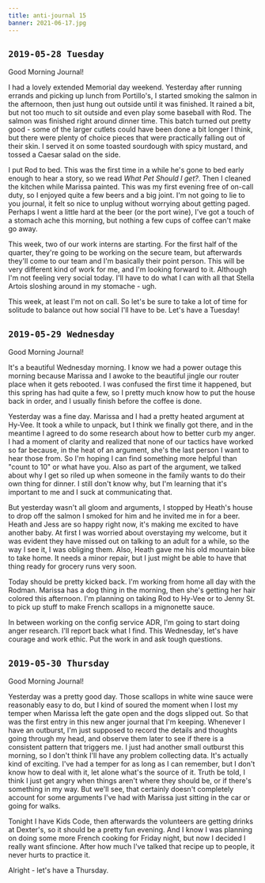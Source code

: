 ```yaml
---
title: anti-journal 15
banner: 2021-06-17.jpg
---
```


## `2019-05-28 Tuesday`

Good Morning Journal!

I had a lovely extended Memorial day weekend.  Yesterday after running
errands and picking up lunch from Portillo's, I started smoking the
salmon in the afternoon, then just hung out outside until it was
finished.  It rained a bit, but not too much to sit outside and even
play some baseball with Rod.  The salmon was finished right around
dinner time.  This batch turned out pretty good - some of the larger
cutlets could have been done a bit longer I think, but there were
plenty of choice pieces that were practically falling out of their
skin.  I served it on some toasted sourdough with spicy mustard, and
tossed a Caesar salad on the side.

I put Rod to bed.  This was the first time in a while he's gone to bed
early enough to hear a story, so we read _What Pet Should I get?_.
Then I cleaned the kitchen while Marissa painted.  This was my first
evening free of on-call duty, so I enjoyed quite a few beers and a big
joint.  I'm not going to lie to you journal, it felt so nice to unplug
without worrying about getting paged.  Perhaps I went a little hard at
the beer (or the port wine), I've got a touch of a stomach ache this
morning, but nothing a few cups of coffee can't make go away.

This week, two of our work interns are starting.  For the first half
of the quarter, they're going to be working on the secure team, but
afterwards they'll come to our team and I'm basically their point
person.  This will be very different kind of work for me, and I'm
looking forward to it.  Although I'm not feeling very social today.
I'll have to do what I can with all that Stella Artois sloshing around
in my stomache - ugh.

This week, at least I'm not on call.  So let's be sure to take a lot
of time for solitude to balance out how social I'll have to be.  Let's
have a Tuesday!

## `2019-05-29 Wednesday`

Good Morning Journal!

It's a beautiful Wednesday morning.  I know we had a power outage this
morning because Marissa and I awoke to the beautiful jingle our router
place when it gets rebooted.  I was confused the first time it
happened, but this spring has had quite a few, so I pretty much know
how to put the house back in order, and I usually finish before the
coffee is done.

Yesterday was a fine day.  Marissa and I had a pretty heated argument
at Hy-Vee.  It took a while to unpack, but I think we finally got
there, and in the meantime I agreed to do some research about how to
better curb my anger.  I had a moment of clarity and realized that
none of our tactics have worked so far because, in the heat of an
argument, she's the last person I want to hear those from.  So I'm
hoping I can find something more helpful than "count to 10" or what
have you.  Also as part of the argument, we talked about why I get so
riled up when someone in the family wants to do their own thing for
dinner.  I still don't know why, but I'm learning that it's important
to me and I suck at communicating that.

But yesterday wasn't all gloom and arguments, I stopped by Heath's
house to drop off the salmon I smoked for him and he invited me in for
a beer.  Heath and Jess are so happy right now, it's making me excited
to have another baby.  At first I was worried about overstaying my
welcome, but it was evident they have missed out on talking to an
adult for a while, so the way I see it, I was obliging them.  Also,
Heath gave me his old mountain bike to take home.  It needs a minor
repair, but I just might be able to have that thing ready for grocery
runs very soon.

Today should be pretty kicked back.  I'm working from home all day
with the Rodman.  Marissa has a dog thing in the morning, then she's
getting her hair colored this afternoon.  I'm planning on taking Rod
to Hy-Vee or to Jenny St. to pick up stuff to make French scallops in
a mignonette sauce.

In between working on the config service ADR, I'm going to start doing
anger research.  I'll report back what I find.  This Wednesday, let's
have courage and work ethic.  Put the work in and ask tough questions.

## `2019-05-30 Thursday`

Good Morning Journal!

Yesterday was a pretty good day.  Those scallops in white wine sauce
were reasonably easy to do, but I kind of soured the moment when I
lost my temper when Marissa left the gate open and the dogs slipped
out.  So that was the first entry in this new anger journal that I'm
keeping.  Whenever I have an outburst, I'm just supposed to record the
details and thoughts going through my head, and observe them later to
see if there is a consistent pattern that triggers me.  I just had
another small outburst this morning, so I don't think I'll have any
problem collecting data.  It's actually kind of exciting.  I've had a
temper for as long as I can remember, but I don't know how to deal
with it, let alone what's the source of it.  Truth be told, I think I
just get angry when things aren't where they should be, or if there's
something in my way.  But we'll see, that certainly doesn't completely
account for some arguments I've had with Marissa just sitting in the
car or going for walks.

Tonight I have Kids Code, then afterwards the volunteers are getting
drinks at Dexter's, so it should be a pretty fun evening.  And I know
I was planning on doing some more French cooking for Friday night, but
now I decided I really want sfincione.  After how much I've talked
that recipe up to people, it never hurts to practice it.

Alright - let's have a Thursday.
